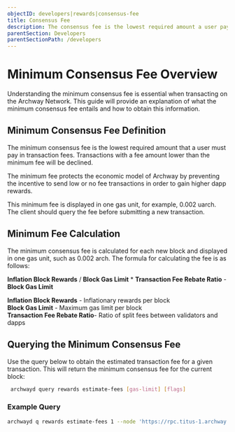 ```yaml
---
objectID: developers|rewards|consensus-fee
title: Consensus Fee
description: The consensus fee is the lowest required amount a user pays in transaction fees.
parentSection: Developers
parentSectionPath: /developers
---
```


# Minimum Consensus Fee Overview

Understanding the minimum consensus fee is essential when transacting on the Archway Network. This guide will provide an explanation of what the minimum consensus fee entails and how to obtain this information.

## Minimum Consensus Fee Definition

The minimum consensus fee is the lowest required amount that a user must pay in transaction fees. Transactions with a fee amount lower than the minimum fee will be declined.

The minimum fee protects the economic model of Archway by preventing the incentive to send low or no fee transactions in order to gain higher dapp rewards.

This minimum fee is displayed in one gas unit, for example, 0.002 uarch. The client should query the fee before submitting a new transaction.

## Minimum Fee Calculation

The minimum consensus fee is calculated for each new block and displayed in one gas unit, such as 0.002 arch. The formula for calculating the fee is as follows:

**Inflation Block Rewards** / **Block Gas Limit** \* **Transaction Fee Rebate Ratio** - **Block Gas Limit**

**Inflation Block Rewards** - Inflationary rewards per block <br />
**Block Gas Limit** - Maximum gas limit per block <br />
**Transaction Fee Rebate Ratio**- Ratio of split fees between validators and dapps

## Querying the Minimum Consensus Fee

Use the query below to obtain the estimated transaction fee for a given transaction. This will return the minimum consensus fee for the current block:

```bash 
 archwayd query rewards estimate-fees [gas-limit] [flags]
```

### Example Query

```bash
archwayd q rewards estimate-fees 1 --node 'https://rpc.titus-1.archway.tech:443' --output json | jq -r '.gas_unit_price | (.amount + .denom)'
```

